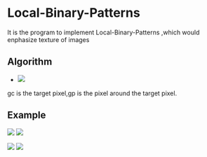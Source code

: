 # Local-Binary-Patterns
It is the program to implement Local-Binary-Patterns
,which would enphasize texture of images
## Algorithm
- ![](https://i.imgur.com/TTSV5g7.png)

 gc is the target pixel,gp is the pixel around the target pixel.
## Example

![](https://i.imgur.com/9oYgFIo.png)  ![](https://i.imgur.com/InWM3yJ.png)




![](https://i.imgur.com/NXYckcI.png)
![](https://i.imgur.com/GG3Sfj5.png)

